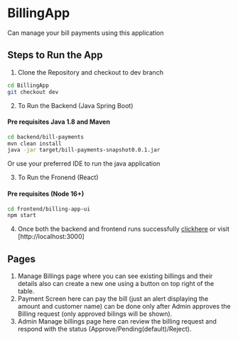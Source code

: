 # BillingApp
Can manage your bill payments using this application

## Steps to Run the App
1. Clone the Repository and checkout to dev branch
```bash
cd BillingApp
git checkout dev
```

2. To Run the Backend (Java Spring Boot)
#### Pre requisites Java 1.8 and Maven
```bash
cd backend/bill-payments
mvn clean install
java -jar target/bill-payments-snapshot0.0.1.jar
```

Or use your preferred IDE to run the java application

3. To Run the Fronend (React)
#### Pre requisites (Node 16+)
```bash
cd frontend/billing-app-ui
npm start
```

4. Once both the backend and frontend runs successfully [clickhere](http://localhost:3000) or visit [http://localhost:3000]

## Pages 
1. Manage Billings page where you can see existing billings and their details also can create a new one using a button on top right of the table.
2. Payment Screen here can pay the bill (just an alert displaying the amount and customer name) can be done only after Admin approves the Billing request (only approved bilings will be shown).
3. Admin Manage billings page here can review the billing request and respond with the status (Approve/Pending(default)/Reject).
